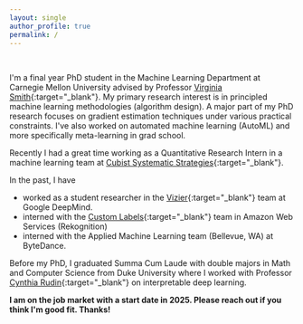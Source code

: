 ```yaml
---
layout: single
author_profile: true
permalink: /
---
```


<br>

I'm a final year PhD student in the Machine Learning Department at Carnegie Mellon University advised by Professor [Virginia Smith](https://www.cs.cmu.edu/~smithv/){:target="_blank"}. My primary research interest is in principled machine learning methodologies (algorithm design). A major part of my PhD research focuses on gradient estimation techniques under various practical constraints. I've also worked on automated machine learning (AutoML) and more specifically meta-learning in grad school. 

Recently I had a great time working as a Quantitative Research Intern in a machine learning team at [Cubist Systematic Strategies](https://point72.com/cubist/){:target="_blank"}.

In the past, I have
- worked as a student researcher in the [Vizier](https://research.google/pubs/google-vizier-a-service-for-black-box-optimization/){:target="_blank"} team at Google DeepMind.
- interned with the [Custom Labels](https://aws.amazon.com/rekognition/custom-labels-features/){:target="_blank"} team in Amazon Web Services (Rekognition)
- interned with the Applied Machine Learning team (Bellevue, WA) at ByteDance. 

<!-- I have worked on areas including meta-learning, zeroth-order-gradient estimation, out-of-distribution generalization/evaluation, federated learning, privacy protection, and model interpretability. -->

Before my PhD, I graduated Summa Cum Laude with double majors in Math and Computer Science from Duke University where I worked with Professor [Cynthia Rudin](https://users.cs.duke.edu/~cynthia/){:target="_blank"} on interpretable deep learning.

**I am on the job market with a start date in 2025. Please reach out if you think I'm good fit. Thanks!**